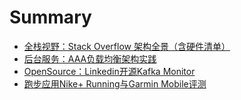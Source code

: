 # Summary

* [全栈视野：Stack Overflow 架构全景（含硬件清单）](chapter/FullStack/StackOverflow.md)
* [后台服务：AAA负载均衡架构实践](chapter/Server/AAA.md)
* [OpenSource：Linkedin开源Kafka Monitor](chapter/OpenSource/KafkaMonitor.md)
* [跑步应用Nike+ Running与Garmin Mobile评测](chapter/UI/app-running.md)
